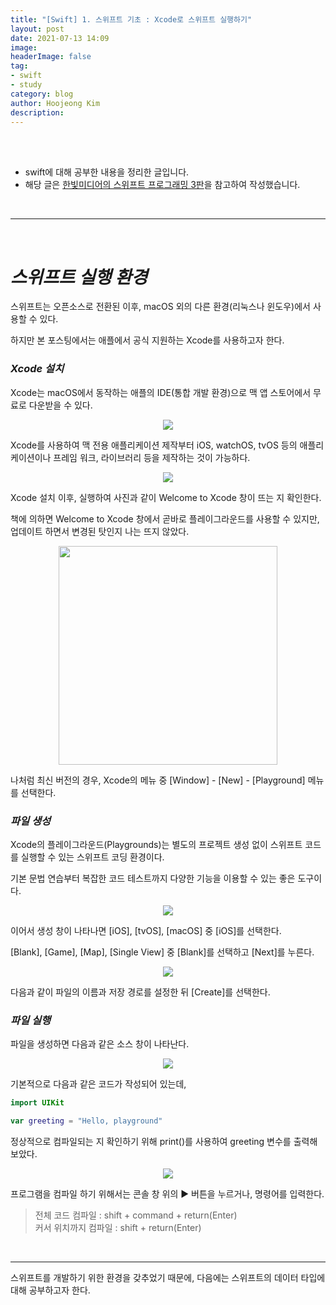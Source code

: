 ```yaml
---
title: "[Swift] 1. 스위프트 기초 : Xcode로 스위프트 실행하기"
layout: post
date: 2021-07-13 14:09
image: 
headerImage: false
tag:
- swift
- study
category: blog
author: Hoojeong Kim
description: 
---
```

<br/>
<br/>

* swift에 대해 공부한 내용을 정리한 글입니다.
* 해당 글은 <a href="https://www.hanbit.co.kr/store/books/look.php?p_code=B9421379018" target="_blank">한빛미디어의 스위프트 프로그래밍 3판</a>을 참고하여 작성했습니다.
<br/>

---
<br/>

# __*스위프트 실행 환경*__
스위프트는 오픈소스로 전환된 이후, macOS 외의 다른 환경(리눅스나 윈도우)에서 사용할 수 있다.

하지만 본 포스팅에서는 애플에서 공식 지원하는 Xcode를 사용하고자 한다.
<br>

### __*Xcode 설치*__
Xcode는 macOS에서 동작하는 애플의 IDE(통합 개발 환경)으로 맥 앱 스토어에서 무료로 다운받을 수 있다.

<p align="center">
  <img src="../assets/post_source/0713_swift2_1.png">
</p>

Xcode를 사용하여 맥 전용 애플리케이션 제작부터 iOS, watchOS, tvOS 등의 애플리케이션이나 프레임 워크, 라이브러리 등을 제작하는 것이 가능하다.

<p align="center">
  <img src="../assets/post_source/0713_swift2_2.png">
</p>

Xcode 설치 이후, 실행하여 사진과 같이 Welcome to Xcode 창이 뜨는 지 확인한다.

책에 의하면 Welcome to Xcode 창에서 곧바로 플레이그라운드를 사용할 수 있지만, 업데이트 하면서 변경된 탓인지 나는 뜨지 않았다.

<p align="center">
  <img src="../assets/post_source/0713_swift2_3.png" width=350>
</p>

나처럼 최신 버전의 경우, Xcode의 메뉴 중 [Window] - [New] - [Playground] 메뉴를 선택한다.
<br>

### __*파일 생성*__
Xcode의 플레이그라운드(Playgrounds)는 별도의 프로젝트 생성 없이 스위프트 코드를 실행할 수 있는 스위프트 코딩 환경이다.

기본 문법 연습부터 복잡한 코드 테스트까지 다양한 기능을 이용할 수 있는 좋은 도구이다.

<p align="center">
  <img src="../assets/post_source/0713_swift2_4.png">
</p>

이어서 생성 창이 나타나면 [iOS], [tvOS], [macOS] 중 [iOS]를 선택한다.

[Blank], [Game], [Map], [Single View] 중 [Blank]를 선택하고 [Next]를 누른다.

<p align="center">
  <img src="../assets/post_source/0713_swift2_5.png">
</p>

다음과 같이 파일의 이름과 저장 경로를 설정한 뒤 [Create]를 선택한다.
<br>

### __*파일 실행*__
파일을 생성하면 다음과 같은 소스 창이 나타난다.

<p align="center">
  <img src="../assets/post_source/0713_swift2_6.png">
</p>

기본적으로 다음과 같은 코드가 작성되어 있는데,

```swift
import UIKit

var greeting = "Hello, playground"
```
정상적으로 컴파일되는 지 확인하기 위해 print()를 사용하여 greeting 변수를 출력해 보았다.

<p align="center">
  <img src="../assets/post_source/0713_swift2_7.png">
</p>

프로그램을 컴파일 하기 위해서는 콘솔 창 위의 ▶︎ 버튼을 누르거나, 명령어를 입력한다.

> 전체 코드 컴파일 : shift + command + return(Enter)  
> 커서 위치까지 컴파일 : shift + return(Enter)

<br>

---

스위프트를 개발하기 위한 환경을 갖추었기 때문에, 다음에는 스위프트의 데이터 타입에 대해 공부하고자 한다.
